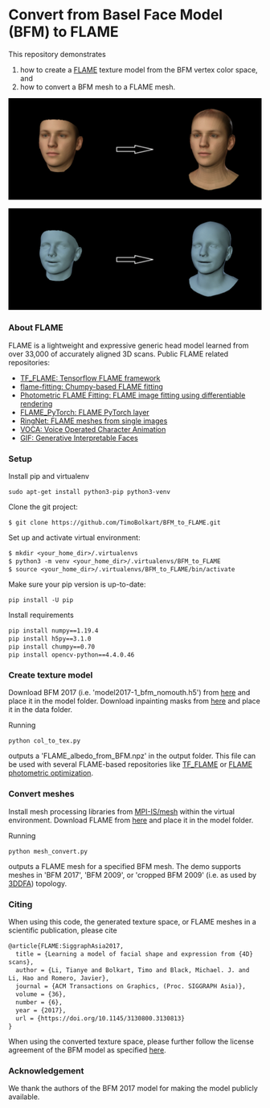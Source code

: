 # Convert from Basel Face Model (BFM) to FLAME

This repository demonstrates 
1) how to create a [FLAME](http://flame.is.tue.mpg.de) texture model from the BFM vertex color space, and 
2) how to convert a BFM mesh to a FLAME mesh.

<p align="center"> 
<img src="gifs/BFM_to_FLAME_tex.gif">
</p>

<p align="center"> 
<img src="gifs/BFM_to_FLAME_mesh.gif">
</p>

### About FLAME

FLAME is a lightweight and expressive generic head model learned from over 33,000 of accurately aligned 3D scans. Public FLAME related repositories:
* [TF_FLAME: Tensorflow FLAME framework](https://github.com/TimoBolkart/TF_FLAME)
* [flame-fitting: Chumpy-based FLAME fitting](https://github.com/Rubikplayer/flame-fitting)
* [Photometric FLAME Fitting: FLAME image fitting using differentiable rendering](https://github.com/HavenFeng/photometric_optimization)
* [FLAME_PyTorch: FLAME PyTorch layer](https://github.com/soubhiksanyal/FLAME_PyTorch)
* [RingNet: FLAME meshes from single images](https://github.com/soubhiksanyal/RingNet)
* [VOCA: Voice Operated Character Animation](https://github.com/TimoBolkart/voca)
* [GIF: Generative Interpretable Faces](https://github.com/ParthaEth/GIF)

### Setup

Install pip and virtualenv
```
sudo apt-get install python3-pip python3-venv
```

Clone the git project:
```
$ git clone https://github.com/TimoBolkart/BFM_to_FLAME.git
```

Set up and activate virtual environment:
```
$ mkdir <your_home_dir>/.virtualenvs
$ python3 -m venv <your_home_dir>/.virtualenvs/BFM_to_FLAME
$ source <your_home_dir>/.virtualenvs/BFM_to_FLAME/bin/activate
```

Make sure your pip version is up-to-date:
```
pip install -U pip
```

Install requirements
```
pip install numpy==1.19.4
pip install h5py==3.1.0
pip install chumpy==0.70 
pip install opencv-python==4.4.0.46
```

### Create texture model

Download BFM 2017 (i.e. 'model2017-1_bfm_nomouth.h5') from [here](https://faces.dmi.unibas.ch/bfm/bfm2017.html) and place it in the model folder.
Download inpainting masks from [here](http://files.is.tue.mpg.de/tbolkart/FLAME/mask_inpainting.npz) and place it in the data folder.

Running
```
python col_to_tex.py
```
outputs a 'FLAME_albedo_from_BFM.npz' in the output folder. This file can be used  with several FLAME-based repositories like [TF_FLAME](https://github.com/TimoBolkart/TF_FLAME) or [FLAME photometric optimization](https://github.com/HavenFeng/photometric_optimization).

### Convert meshes

Install mesh processing libraries from [MPI-IS/mesh](https://github.com/MPI-IS/mesh) within the virtual environment.
Download FLAME from [here](https://flame.is.tue.mpg.de) and place it in the model folder.

Running 
```
python mesh_convert.py
```
outputs a FLAME mesh for a specified BFM mesh. The demo supports meshes in 'BFM 2017', 'BFM 2009', or 'cropped BFM 2009' (i.e. as used by [3DDFA](http://www.cbsr.ia.ac.cn/users/xiangyuzhu/projects/3DDFA/main.htm)) topology.

### Citing

When using this code, the generated texture space, or FLAME meshes in a scientific publication, please cite 
```
@article{FLAME:SiggraphAsia2017,
  title = {Learning a model of facial shape and expression from {4D} scans},
  author = {Li, Tianye and Bolkart, Timo and Black, Michael. J. and Li, Hao and Romero, Javier},
  journal = {ACM Transactions on Graphics, (Proc. SIGGRAPH Asia)},
  volume = {36},
  number = {6},
  year = {2017},
  url = {https://doi.org/10.1145/3130800.3130813}
}
```

When using the converted texture space, please further follow the license agreement of the BFM model as specified [here](https://faces.dmi.unibas.ch/bfm/bfm2017.html). 

### Acknowledgement

We thank the authors of the BFM 2017 model for making the model publicly available. 
